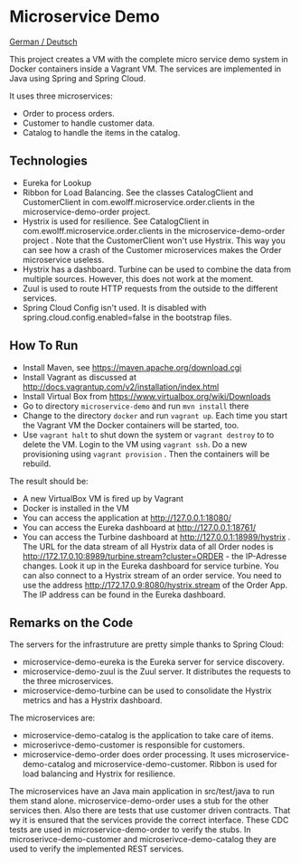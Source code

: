 Microservice Demo
=============

[German / Deutsch](LIESMICH.md)

This project creates a VM with the complete micro service demo system
in Docker containers inside a Vagrant VM. The services are implemented
in Java using Spring and Spring Cloud.

It uses three microservices:
- Order to process orders.
- Customer to handle customer data.
- Catalog to handle the items in the catalog.

Technologies
------------

- Eureka for Lookup
- Ribbon for Load Balancing. See the classes CatalogClient and
  CustomerClient in com.ewolff.microservice.order.clients in the
  microservice-demo-order project.
- Hystrix is used for resilience. See CatalogClient in
  com.ewolff.microservice.order.clients in the microservice-demo-order
  project . Note that the CustomerClient won't use Hystrix. This way
  you can see how a crash of the Customer microservices makes the
  Order microservice useless.
- Hystrix has a dashboard. Turbine can be used to combine the data
from multiple sources. However, this does not work at the moment.
- Zuul is used to route HTTP requests from the outside to the
  different services.
- Spring Cloud Config isn't used. It is disabled with
  spring.cloud.config.enabled=false in the bootstrap files.


How To Run
----------

- Install Maven, see https://maven.apache.org/download.cgi
- Install Vagrant as discussed at
  http://docs.vagrantup.com/v2/installation/index.html
- Install Virtual Box from https://www.virtualbox.org/wiki/Downloads
- Go to directory `microservice-demo` and run `mvn install` there
- Change to the directory `docker` and run `vagrant
   up`. Each time you start the Vagrant VM the Docker containers will be started, too.
- Use `vagrant halt` to shut down the system or `vagrant destroy` to
  to delete the VM. Login to the VM using `vagrant ssh`. Do a new
  provisioning using `vagrant provision` . Then the containers will be rebuild.

The result should be:

- A new VirtualBox VM is fired up by Vagrant
- Docker is installed in the VM
- You can access the application at http://127.0.0.1:18080/
- You can access the Eureka dashboard at http://127.0.0.1:18761/
- You can access the Turbine dashboard at
http://127.0.0.1:18989/hystrix . The URL for the data stream of all
Hystrix data of all Order nodes is
http://172.17.0.10:8989/turbine.stream?cluster=ORDER - the IP-Adresse
changes. Look it up in the Eureka dashboard for service turbine. You
can also connect to a Hystrix stream of an order service.  You need to
use the address http://172.17.0.9:8080/hystrix.stream of the Order
App. The IP address can be found in the Eureka dashboard.

Remarks on the Code
-------------------

The servers for the infrastruture are pretty simple thanks to Spring Cloud:

- microservice-demo-eureka is the Eureka server for service discovery.
- microservice-demo-zuul is the Zuul server. It distributes the requests to the three microservices.
- microservice-demo-turbine can be used to consolidate the Hystrix metrics and has a Hystrix dashboard.

The microservices are: 
- microservice-demo-catalog is the application to take care of items.
- microserivce-demo-customer is responsible for customers.
- microservice-demo-order does order processing. It uses microservice-demo-catalog and microservice-demo-customer. Ribbon is used for load balancing and Hystrix for resilience.


The microservices have an Java main application in src/test/java to run them stand alone. microservice-demo-order uses a stub for the other services then. Also there are tests that use customer driven contracts. That wy it is ensured that the services provide the correct interface. These CDC tests are used in microservice-demo-order to verify the stubs. In microserivce-demo-customer and microserivce-demo-catalog they are used to verify the implemented REST services.
